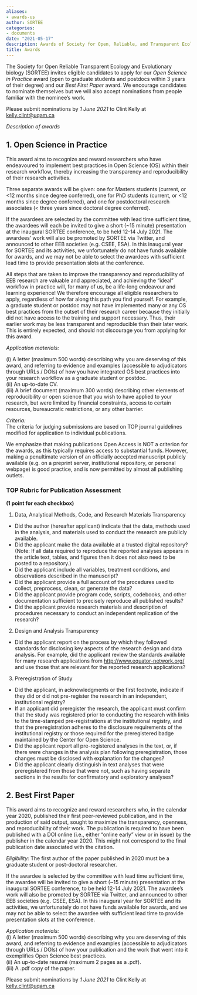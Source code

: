 ```yaml
---
aliases:
- awards-us
author: SORTEE
categories:
- documents
date: "2021-05-17"
description: Awards of Society for Open, Reliable, and Transparent Ecology and Evolutionary biology (SORTEE)
title: Awards
---
```



The Society for Open Reliable Transparent Ecology and Evolutionary biology (SORTEE) invites eligible candidates to apply for our *Open Science in Practice* award (open to graduate students and postdocs within 3 years of their degree) and our *Best First Paper* award. We encourage candidates to nominate themselves but we will also accept nominations from people familiar with the nominee’s work.    

Please submit nominations by *1 June 2021* to Clint Kelly at kelly.clint@uqam.ca   


*Description of awards*   

## 1. Open Science in Practice   

This award aims to recognize and reward researchers who have endeavoured to implement best practices in Open Science (OS) within their research workflow, thereby increasing the transparency and reproducibility of their research activities.   

Three separate awards will be given: one for Masters students (current, or <12 months since degree conferred), one for PhD students (current, or <12 months since degree conferred), and one for postdoctoral research associates (< three years since doctoral degree conferred).   

If the awardees are selected by the committee with lead time sufficient time, the awardees will each be invited to give a short (~15 minute) presentation at the inaugural SORTEE conference, to be held 12-14 July 2021.  The awardees’ work will also be promoted by SORTEE via Twitter, and announced to other EEB societies (e.g. CSEE, ESA). In this inaugural year for SORTEE and its activities, we unfortunately do not have funds available for awards, and we may not be able to select the awardees with sufficient lead time to provide presentation slots at the conference.  

All steps that are taken to improve the transparency and reproducibility of EEB research are valuable and appreciated, and achieving the “ideal” workflow in practice will, for many of us, be a life-long endeavour and learning experience!  We therefore encourage all eligible researchers to apply, regardless of how far along this path you find yourself. For example, a graduate student or postdoc may not have implemented many or any OS best practices from the outset of their research career because they initially did not have access to the training and support necessary. Thus, their earlier work may be less transparent and reproducible than their later work. This is entirely expected, and should not discourage you from applying for this award.   

*Application materials:*   

(i) A letter (maximum 500 words) describing why you are deserving of this award, and referring to evidence and examples (accessible to adjudicators through URLs / DOIs) of how you have integrated OS best practices into your research workflow as a graduate student or postdoc.     
(ii) An up-to-date CV.   
(iii) A brief document (maximum 300 words) describing other elements of reproducibility or open science that you wish to have applied to your research, but were limited by financial constraints, access to certain resources, bureaucratic restrictions, or any other barrier.     

*Criteria:*   
The criteria for judging submissions are based on TOP journal guidelines modified for application to individual publications.   

We emphasize that making publications Open Access is NOT a criterion for the awards, as this typically requires access to substantial funds.  However, making a penultimate version of an officially accepted manuscript publicly available (e.g. on a preprint server, institutional repository, or personal webpage) is good practice, and is now permitted by almost all publishing outlets.   

### TOP Rubric for Publication Assessment   
**(1 point for each checkbox)**   

1. Data, Analytical Methods, Code, and Research Materials Transparency   
 * Did the author (hereafter applicant) indicate that the data, methods used in the analysis, and materials used to conduct the research are publicly available.   
 * Did the applicant make the data available at a trusted digital repository? (Note: If all data required to reproduce the reported analyses appears in the article text, tables, and figures then it does not also need to be posted to a repository.)   
 * Did the applicant include all variables, treatment conditions, and observations described in the manuscript?   
 * Did the applicant provide a full account of the procedures used to collect, preprocess, clean, or generate the data?   
 * Did the applicant provide program code, scripts, codebooks, and other documentation sufficient to precisely reproduce all published results?   
 * Did the applicant provide research materials and description of procedures necessary to conduct an independent replication of the research?   

2. Design and Analysis Transparency   
 * Did the applicant report on the process by which they followed standards for disclosing key aspects of the research design and data analysis. For example, did the applicant review the standards available for many research applications from http://www.equator-network.org/ and use those that are relevant for the reported research applications?   

3. Preregistration of Study   
 * Did the applicant, in acknowledgments or the first footnote, indicate if they did or did not pre-register the research in an independent, institutional registry?   
 * If an applicant did preregister the research, the applicant must confirm that the study was registered prior to conducting the research with links to the time-stamped pre-registrations at the institutional registry, and that the preregistration adheres to the disclosure requirements of the institutional registry or those required for the preregistered badge maintained by the Center for Open Science.   
 * Did the applicant report all pre-registered analyses in the text, or, if there were changes in the analysis plan following preregistration, those changes must be disclosed with explanation for the changes?   
 * Did the applicant clearly distinguish in text analyses that were preregistered from those that were not, such as having separate sections in the results for confirmatory and exploratory analyses?   


## 2. Best First Paper   

This award aims to recognize and reward researchers who, in the calendar year 2020, published their first peer-reviewed publication, and in the production of said output, sought to maximize the transparency, openness, and reproducibility of their work.  The publication is required to have been published with a DOI online (i.e., either “online early” view or in issue) by the publisher in the calendar year 2020. This might not correspond to the final publication date associated with the citation.    

*Eligibility:* The first author of the paper published in 2020 must be a graduate student or post-doctoral researcher.   

If the awardee is selected by the committee with lead time sufficient time, the awardee will be invited to give a short (~15 minute) presentation at the inaugural SORTEE conference, to be held 12-14 July 2021.  The awardee’s work will also be promoted by SORTEE via Twitter, and announced to other EEB societies (e.g. CSEE, ESA). In this inaugural year for SORTEE and its activities, we unfortunately do not have funds available for awards, and we may not be able to select the awardee with sufficient lead time to provide presentation slots at the conference.   

*Application materials:*   
(i) A letter (maximum 500 words) describing why you are deserving of this award, and referring to evidence and examples (accessible to adjudicators through URLs / DOIs) of how your publication and the work that went into it exemplifies Open Science best practices.   
(ii) An up-to-date resumé (maximum 2 pages as a .pdf).   
(iii) A .pdf copy of the paper.   


Please submit nominations by *1 June 2021* to Clint Kelly at kelly.clint@uqam.ca   